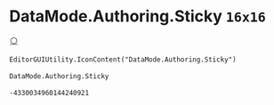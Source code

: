 # DataMode.Authoring.Sticky `16x16`
<img src="/img/DataMode.Authoring.Sticky.png" width=16 height=16>

``` CSharp
EditorGUIUtility.IconContent("DataMode.Authoring.Sticky")
```
```
DataMode.Authoring.Sticky
```
```
-4330034960144240921
```
